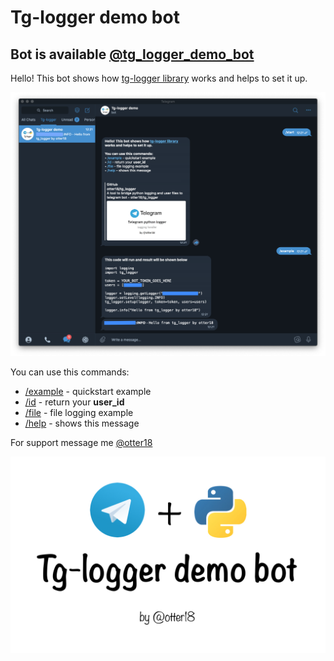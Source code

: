 #  Tg-logger demo bot
## Bot is available [@tg_logger_demo_bot](https://t.me/tg_logger_demo_bot)

Hello! This bot shows how [tg-logger library](https://github.com/otter18/tg_logger) works and helps to set it up.

![exp_img](https://raw.githubusercontent.com/otter18/tg-logger-demo-bot/main/img/exp.png)

You can use this commands:
- [/example](tg://msg?text=%2Fexample&to=tg_logger_demo_bot) - quickstart example
- [/id](tg://msg?text=%2Fid&to=tg_logger_demo_bot) - return your **user_id**
- [/file](tg://msg?text=%2Ffile&to=tg_logger_demo_bot) - file logging example
- [/help](tg://msg?text=%2Fhelp&to=tg_logger_demo_bot) - shows this message

For support message me [@otter18](http://t.me/otter18)

![logo](https://raw.githubusercontent.com/otter18/tg-logger-demo-bot/main/img/logo1.jpeg)
